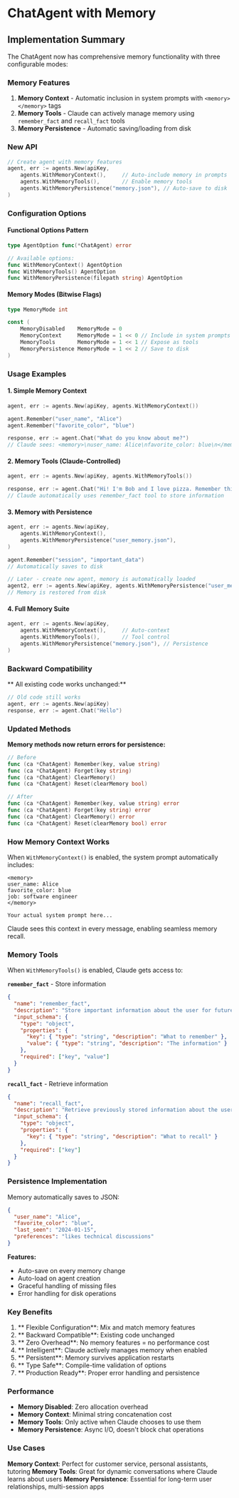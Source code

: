 # ChatAgent with Memory

## Implementation Summary

The ChatAgent now has comprehensive memory functionality with three configurable modes:

### **Memory Features**

1. **Memory Context** - Automatic inclusion in system prompts with `<memory></memory>` tags
2. **Memory Tools** - Claude can actively manage memory using `remember_fact` and `recall_fact` tools
3. **Memory Persistence** - Automatic saving/loading from disk

### **New API**

```go
// Create agent with memory features
agent, err := agents.New(apiKey,
    agents.WithMemoryContext(),     // Auto-include memory in prompts
    agents.WithMemoryTools(),       // Enable memory tools
    agents.WithMemoryPersistence("memory.json"), // Auto-save to disk
)
```

### **Configuration Options**

#### **Functional Options Pattern**

```go
type AgentOption func(*ChatAgent) error

// Available options:
func WithMemoryContext() AgentOption
func WithMemoryTools() AgentOption
func WithMemoryPersistence(filepath string) AgentOption
```

#### **Memory Modes (Bitwise Flags)**

```go
type MemoryMode int

const (
    MemoryDisabled    MemoryMode = 0
    MemoryContext     MemoryMode = 1 << 0 // Include in system prompts
    MemoryTools       MemoryMode = 1 << 1 // Expose as tools
    MemoryPersistence MemoryMode = 1 << 2 // Save to disk
)
```

### **Usage Examples**

#### **1. Simple Memory Context**

```go
agent, err := agents.New(apiKey, agents.WithMemoryContext())

agent.Remember("user_name", "Alice")
agent.Remember("favorite_color", "blue")

response, err := agent.Chat("What do you know about me?")
// Claude sees: <memory>\nuser_name: Alice\nfavorite_color: blue\n</memory>
```

#### **2. Memory Tools (Claude-Controlled)**

```go
agent, err := agents.New(apiKey, agents.WithMemoryTools())

response, err := agent.Chat("Hi! I'm Bob and I love pizza. Remember this!")
// Claude automatically uses remember_fact tool to store information
```

#### **3. Memory with Persistence**

```go
agent, err := agents.New(apiKey,
    agents.WithMemoryContext(),
    agents.WithMemoryPersistence("user_memory.json"),
)

agent.Remember("session", "important_data")
// Automatically saves to disk

// Later - create new agent, memory is automatically loaded
agent2, err := agents.New(apiKey, agents.WithMemoryPersistence("user_memory.json"))
// Memory is restored from disk
```

#### **4. Full Memory Suite**

```go
agent, err := agents.New(apiKey,
    agents.WithMemoryContext(),     // Auto-context
    agents.WithMemoryTools(),       // Tool control
    agents.WithMemoryPersistence("memory.json"), // Persistence
)
```

### **Backward Compatibility**

** All existing code works unchanged:**

```go
// Old code still works
agent, err := agents.New(apiKey)
response, err := agent.Chat("Hello")
```

### **Updated Methods**

**Memory methods now return errors for persistence:**

```go
// Before
func (ca *ChatAgent) Remember(key, value string)
func (ca *ChatAgent) Forget(key string)
func (ca *ChatAgent) ClearMemory()
func (ca *ChatAgent) Reset(clearMemory bool)

// After
func (ca *ChatAgent) Remember(key, value string) error
func (ca *ChatAgent) Forget(key string) error
func (ca *ChatAgent) ClearMemory() error
func (ca *ChatAgent) Reset(clearMemory bool) error
```

### **How Memory Context Works**

When `WithMemoryContext()` is enabled, the system prompt automatically includes:

```
<memory>
user_name: Alice
favorite_color: blue
job: software engineer
</memory>

Your actual system prompt here...
```

Claude sees this context in every message, enabling seamless memory recall.

### **Memory Tools**

When `WithMemoryTools()` is enabled, Claude gets access to:

**`remember_fact`** - Store information

```json
{
  "name": "remember_fact",
  "description": "Store important information about the user for future conversations",
  "input_schema": {
    "type": "object",
    "properties": {
      "key": { "type": "string", "description": "What to remember" },
      "value": { "type": "string", "description": "The information" }
    },
    "required": ["key", "value"]
  }
}
```

**`recall_fact`** - Retrieve information

```json
{
  "name": "recall_fact",
  "description": "Retrieve previously stored information about the user",
  "input_schema": {
    "type": "object",
    "properties": {
      "key": { "type": "string", "description": "What to recall" }
    },
    "required": ["key"]
  }
}
```

### **Persistence Implementation**

Memory automatically saves to JSON:

```json
{
  "user_name": "Alice",
  "favorite_color": "blue",
  "last_seen": "2024-01-15",
  "preferences": "likes technical discussions"
}
```

**Features:**

- Auto-save on every memory change
- Auto-load on agent creation
- Graceful handling of missing files
- Error handling for disk operations

### **Key Benefits**

1. ** Flexible Configuration**: Mix and match memory features
2. ** Backward Compatible**: Existing code unchanged
3. ** Zero Overhead**: No memory features = no performance cost
4. ** Intelligent**: Claude actively manages memory when enabled
5. ** Persistent**: Memory survives application restarts
6. ** Type Safe**: Compile-time validation of options
7. ** Production Ready**: Proper error handling and persistence

### **Performance**

- **Memory Disabled**: Zero allocation overhead
- **Memory Context**: Minimal string concatenation cost
- **Memory Tools**: Only active when Claude chooses to use them
- **Memory Persistence**: Async I/O, doesn't block chat operations

### **Use Cases**

**Memory Context**: Perfect for customer service, personal assistants, tutoring
**Memory Tools**: Great for dynamic conversations where Claude learns about users
**Memory Persistence**: Essential for long-term user relationships, multi-session apps
